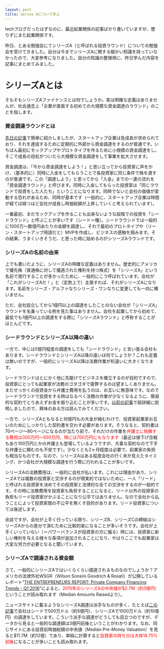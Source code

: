 ```yaml
---
layout: post
title: Series Aについて学ぶ
---
```

techブログだったはずなのに、最近起業関係の記事ばかり書いていますが、懲りずにまた起業関係です。

昨日、とある勉強会にてシリーズA（と呼ばれる投資ラウンド）についての勉強会を受けてきました。自分は今までシリーズAに関する細かい知識を持っていなかったので、大変参考になりました。自分の知識の整理用に、昨日学んだ内容を記事にまとめてみました。



# シリーズAとは

そもそもシリーズAファイナンスとは何でしょうか。実は明確な定義はありませんが、社会通念上「企業が直面する初めての大規模な資金調達のラウンド」のことを指します。

### 資金調達ラウンドとは

[先日の記事](http://nmi.jp/2016-07-23-stock-strategy-for-early-startup-employee)で簡単に紹介しましたが、スタートアップ企業は急成長が求められており、それを達成するために定期的に外部から資金調達をするのが普通です。いちばん最初にモックアップやプロトタイプを作るために小規模の資金調達をし、そこで成長の目処がついたら大規模な資金調達をして事業を拡大させます。

資金調達は、「今から資金調達をしよう！」と思い立ってから投資家に声をかけ、（基本的に）同時に入金をしてもらうことで各投資家に同じ条件で株を渡すのが普通です。この「調達しよう」と思ってから「入金」までの一連の流れを「資金調達ラウンド」と呼びます。同時に入金してもらった投資家は「同じラウンドで投資をした人たち」ということになります。同時でないと会社の価値が変動する恐れがあるため、同時が基本です（一般的に、スタートアップ企業は時間が経てば経つほど会社が成長し時価総額が上昇していくと考えられています）。

一番最初、まだモックアップを作ることも出来ないような段階での投資を「シードラウンド」と呼ぶことが多いです（シード＝種）。シードラウンドでは一般的に1000万〜数億円あたりの金額を調達し、それで最初のプロトタイプや（リーン・スタートアップ用語だと）MVPを作成し、ビジネスの感触を掴みます。その結果、うまくいきそうだ、と思った時に始めるのがシリーズAラウンドです。

### シリーズAの名前の由来

上でも書いたように、シリーズAの明確な定義はありません。歴史的にアメリカで優先株（普通株に対して優遇された権利を持つ株式）を「シリーズA」という名前で発行することが多かったために、一般的にこう呼ばれています。会社が「これがシリーズAだ！」と（定款上で）主張すれば、それがシリーズAになります。名前をシリーズ・アルファなりシリーズ・ワンなりに変更しても一向に構いません。

ただ、会社設立してから1億円以上の調達をしたことのない会社が「シリーズA」ラウンドを名乗っている例を見た事はありません。会社を起業してから初めて、最低でも1億円以上の調達をする際に「シリーズAラウンド」と呼称することがほとんどです。

### シードラウンドとシリーズA以降の違い

一方で、中には5億円程度の調達をしても「シードラウンド」と言い張る会社もあります。シードラウンドとシリーズA以降の違いは何でしょうか？これも定義は無いのですが、一般的にシリーズA以降は法務作業が桁違いに大きくなります。

シードラウンドはとにかく他に先駆けてビジネスを確立するのが目的ですので、投資家にとっても起業家が法務のゴタゴタで疲弊するのは望ましくありません。またせっかくの投資金から弁護士費用を払うのは、お互いに無意味です。なのでシードラウンドで投資をする時はなるべく法務の作業が少なくなるように、簡易的な契約でとりあえずお金を振り込むことが多いです。[以前の記事](http://nmi.jp/archives/902)で超詳細に説明しましたので、興味のある方は読んでみてください。

一方で、シリーズAともなると何億円もの大金が絡むわけで、投資家起業家お互いのためにしっかりした契約書を交わす必要があります。そうなると、契約書は70ページ〜80ページになるのが当たり前で、それだけの作業を<span style="color:red">弁護士に依頼する費用は300万円〜500万円、時には700万円にもなります</span>（最近は値下げ合戦もあり100万円とかの弁護士も登場しているようですが、大事な契約なので下手な弁護士に頼むのも不安です）。少なくとも2ヶ月程度は必要で、起業家の負担も相当なものです。なので、シリーズAはある程度会社の行く末が見えたタイミング、かつ会社が大規模な調達を行う際に行われることが多いです。

シリーズAの法務費用は、一般的に会社が払います。これには理由があり、シリーズAでは複数の投資家と交渉するのが現実的ではないために、一人「リード」と呼ばれる投資家を決めてその投資家と法律的な全ての交渉をするのが一般的です。その時に法務費用を投資家も負担することになると、リード以外の投資家の負担もリード投資家がかぶることになり公平ではありません。なので会社から払うことによって投資家間の不公平を無くす目的があります。リード投資家については後述します。

余談ですが、会社が上手く行っている限り、シリーズB、シリーズCの締結はシリーズAからの差分で済むために比較的楽になることが多いそうです。会社が上手くいっていない（＝パワーバランスが投資家の方に偏る）時には、投資家に新しい権利を与える様々な条項が追加されることになり、やはりここでも起業家は大変な労力が必要となると聞いています。

### シリーズAで調達される資金額

さて、一般的にシリーズAではいくらくらい調達されるものなのでしょうか？アメリカの法律外社WSGR（Wilson Sonsini Goodrich & Rosati）が公開しているレポート"[THE ENTREPRENEURS REPORT: Private Company Financing Trends - Q1 2016](https://www.wsgr.com/publications/PDFSearch/entreport/Q12016/private-company-financing-trends.htm)"によると、<span style="color:red">2015年のシリーズAの中央値が$2.7M（約3億円）</span>ということが読み取れます（Median Amounts Raisedより）。

ニュースサイトに載るようなシリーズA調達は派手なものが多く、たとえば[この記事](http://jp.techcrunch.com/2016/07/17/20160711on-demand-sales-force-universal-avenue-closes-10m-series-a/)で会社はシードで500万ドル（約5億円）、シリーズAで1000万ドル（約10億円）の調達をしています。こういう派手な調達がどうしても目立つのですが、データから見ると一般的な調達額は3億円前後ということがわかります。なお、同じサイトにある投資前時価総額の中央値（Median Pre-Money Valuation）を見ると$11.7M（約12億）であり、単純に計算すると<span style="color:red">投資家の持ち分は大体18.75%前後</span>になることが多いことも読み取れます。


